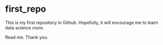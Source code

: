 # first_repo
This is my first repository in Github. Hopefully, it will encourage me to learn data science more.

Read me. Thank you.
